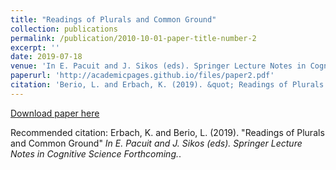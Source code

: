 ```yaml
---
title: "Readings of Plurals and Common Ground"
collection: publications
permalink: /publication/2010-10-01-paper-title-number-2
excerpt: ''
date: 2019-07-18
venue: 'In E. Pacuit and J. Sikos (eds). Springer Lecture Notes in Cognitive Science'
paperurl: 'http://academicpages.github.io/files/paper2.pdf'
citation: 'Berio, L. and Erbach, K. (2019). &quot; Readings of Plurals and Common Ground.&quot;  <i>In E. Pacuit and J. Sikos (eds).  Springer Lecture Notes in Cognitive Science </i>. 1(2).'
---
```

[Download paper here](http://academicpages.github.io/files/paper2.pdf)

Recommended citation: Erbach, K. and Berio, L. (2019). "Readings of Plurals and Common Ground" <i> In E. Pacuit and J. Sikos (eds). Springer Lecture Notes in Cognitive Science Forthcoming.</i>.
